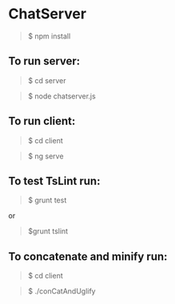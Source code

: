 # ChatServer

> $ npm install

## To run server:

> $ cd server

> $ node chatserver.js

## To run client:

> $ cd client
 
> $ ng serve

## To test TsLint run:

> $ grunt test 
 
or 
 
> $grunt tslint

## To concatenate and minify run:

> $ cd client
 
> $ ./conCatAndUglify
